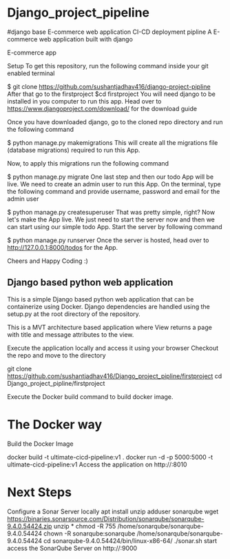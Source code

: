 # Django_project_pipeline

#django base E-commerce web application CI-CD deployment pipline A E-commerce web application built with django

E-commerce app

Setup To get this repository, run the following command inside your git enabled terminal

$ git clone https://github.com/sushantjadhav416/django-project-pipline After that go to the firstproject $cd firstproject You will need django to be installed in you computer to run this app. Head over to https://www.djangoproject.com/download/ for the download guide

Once you have downloaded django, go to the cloned repo directory and run the following command

$ python manage.py makemigrations This will create all the migrations file (database migrations) required to run this App.

Now, to apply this migrations run the following command

$ python manage.py migrate One last step and then our todo App will be live. We need to create an admin user to run this App. On the terminal, type the following command and provide username, password and email for the admin user

$ python manage.py createsuperuser That was pretty simple, right? Now let's make the App live. We just need to start the server now and then we can start using our simple todo App. Start the server by following command

$ python manage.py runserver Once the server is hosted, head over to http://127.0.0.1:8000/todos for the App.

Cheers and Happy Coding :)

##  Django based python web application
This is a simple Django based python web application that can be containerize using Docker. Django dependencies are handled using the setup.py at the root directory of the repository.

This is a MVT architecture based application where View returns a page with title and message attributes to the view.

Execute the application locally and access it using your browser
Checkout the repo and move to the directory

git clone https://github.com/sushantjadhav416/Django_project_pipline/firstproject
     cd Django_project_pipline/firstproject

   Execute the Docker build command to build docker image.

   
# The Docker way
Build the Docker Image

docker build -t ultimate-cicd-pipeline:v1 .
docker run -d -p 5000:5000 -t ultimate-cicd-pipeline:v1
Access the application on http://<ip-address>:8010

# Next Steps
Configure a Sonar Server locally
apt install unzip
adduser sonarqube
wget https://binaries.sonarsource.com/Distribution/sonarqube/sonarqube-9.4.0.54424.zip
unzip *
chmod -R 755 /home/sonarqube/sonarqube-9.4.0.54424
chown -R sonarqube:sonarqube /home/sonarqube/sonarqube-9.4.0.54424
cd sonarqube-9.4.0.54424/bin/linux-x86-64/
./sonar.sh start
access the SonarQube Server on http://<ip-address>:9000
